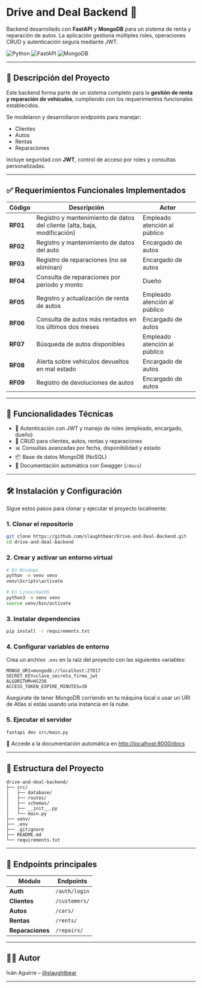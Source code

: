 # Drive and Deal Backend 🚗

Backend desarrollado con **FastAPI** y **MongoDB** para un sistema de renta y reparación de autos. La aplicación gestiona múltiples roles, operaciones CRUD y autenticación segura mediante JWT.

![Python](https://img.shields.io/badge/python-3670A0?style=for-the-badge\&logo=python\&logoColor=ffdd54)
![FastAPI](https://img.shields.io/badge/FastAPI-005571?style=for-the-badge\&logo=fastapi)
![MongoDB](https://img.shields.io/badge/MongoDB-%234ea94b.svg?style=for-the-badge\&logo=mongodb\&logoColor=white)

---

## 📌 Descripción del Proyecto

Este backend forma parte de un sistema completo para la **gestión de renta y reparación de vehículos**, cumpliendo con los requerimientos funcionales establecidos.

Se modelaron y desarrollaron endpoints para manejar:

* Clientes
* Autos
* Rentas
* Reparaciones

Incluye seguridad con **JWT**, control de acceso por roles y consultas personalizadas.

---

## ✅ Requerimientos Funcionales Implementados

| Código   | Descripción                                                              | Actor                        |
| -------- | ------------------------------------------------------------------------ | ---------------------------- |
| **RF01** | Registro y mantenimiento de datos del cliente (alta, baja, modificación) | Empleado atención al público |
| **RF02** | Registro y mantenimiento de datos del auto                               | Encargado de autos           |
| **RF03** | Registro de reparaciones (no se eliminan)                                | Encargado de autos           |
| **RF04** | Consulta de reparaciones por periodo y monto                             | Dueño                        |
| **RF05** | Registro y actualización de renta de autos                               | Empleado atención al público |
| **RF06** | Consulta de autos más rentados en los últimos dos meses                  | Encargado de autos           |
| **RF07** | Búsqueda de autos disponibles                                            | Empleado atención al público |
| **RF08** | Alerta sobre vehículos devueltos en mal estado                           | Encargado de autos           |
| **RF09** | Registro de devoluciones de autos                                        | Encargado de autos           |

---

## 🚀 Funcionalidades Técnicas

* 🔐 Autenticación con JWT y manejo de roles (empleado, encargado, dueño)
* 🔄 CRUD para clientes, autos, rentas y reparaciones
* 📊 Consultas avanzadas por fecha, disponibilidad y estado
* 📦 Base de datos MongoDB (NoSQL)
* 📃 Documentación automática con Swagger (`/docs`)

---

## 🛠 Instalación y Configuración

Sigue estos pasos para clonar y ejecutar el proyecto localmente:

### 1. Clonar el repositorio

```bash
git clone https://github.com/slaughtbear/Drive-and-Deal-Backend.git
cd drive-and-deal-backend
```

### 2. Crear y activar un entorno virtual

```bash
# En Windows
python -m venv venv
venv\Scripts\activate

# En Linux/macOS
python3 -m venv venv
source venv/bin/activate
```

### 3. Instalar dependencias

```bash
pip install -r requirements.txt
```

### 4. Configurar variables de entorno

Crea un archivo `.env` en la raíz del proyecto con las siguientes variables:

```env
MONGO_URI=mongodb://localhost:27017
SECRET_KEY=clave_secreta_firma_jwt
ALGORITHM=HS256
ACCESS_TOKEN_EXPIRE_MINUTES=30
```

Asegúrate de tener MongoDB corriendo en tu máquina local o usar un URI de Atlas si estás usando una instancia en la nube.

### 5. Ejecutar el servidor

```bash
fastapi dev src/main.py
```

📗 Accede a la documentación automática en [http://localhost:8000/docs](http://localhost:8000/docs)

---

## 📁 Estructura del Proyecto

```
drive-and-deal-backend/
├── src/
│   ├── database/
│   ├── routes/
│   ├── schemas/
│   ├── __init__.py
│   └── main.py
├── venv/
├── .env
├── .gitignore
├── README.md
└── requirements.txt
```

---

## 🧪 Endpoints principales

| Módulo                   | Endpoints                                              |
| ------------------------ | ------------------------------------------------------ |
| **Auth**                 | `/auth/login`                                          |
| **Clientes**             | `/customers/`                                            |
| **Autos**                | `/cars/`                                               |
| **Rentas**               | `/rents/`                                              |
| **Reparaciones**         | `/repairs/`                                            |

---

## 👨‍💻 Autor

Iván Aguirre – [@slaughtbear](https://github.com/slaughtbear)

---
